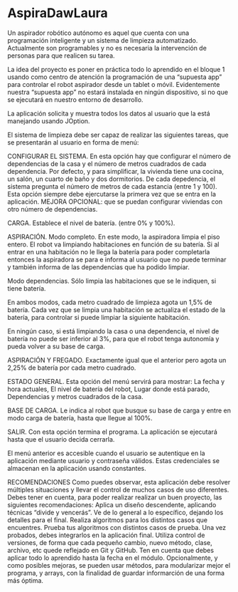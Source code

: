 # AspiraDawLaura
Un aspirador robótico autónomo es aquel que cuenta con una programación inteligente y un sistema de limpieza automatizado. Actualmente son programables y 
no es necesaria la intervención de personas para que realicen su tarea.

La idea del proyecto es poner en práctica todo lo aprendido en el bloque 1 usando como centro de atención la programación de una “supuesta app” para 
controlar el robot aspirador desde un tablet o móvil. Evidentemente nuestra “supuesta app” no estará instalada en ningún dispositivo, si no que se ejecutará 
en nuestro entorno de desarrollo. 

La aplicación solicita y muestra todos los datos al usuario que la está manejando usando JOption.

El sistema de limpieza debe ser capaz de realizar las siguientes tareas, que se presentarán al usuario en forma de menú:

CONFIGURAR EL SISTEMA. 
En esta opción hay que configurar el número de dependencias de la casa y el número de metros cuadrados de cada dependencia. Por 
defecto, y para simplificar, la vivienda tiene una cocina, un salón, un cuarto de baño y dos dormitorios. De cada depedencia, el sistema pregunta el número 
de metros de cada estancia (entre 1 y 100). Esta opción siempre debe ejercutarse la primera vez que se entra en la aplicación. MEJORA OPCIONAL: que se puedan 
configurar viviendas con otro número de dependencias. 

CARGA. 
Establece el nivel de batería. (entre 0% y 100%).

ASPIRACIÓN.
Modo completo. En este modo, la aspiradora limpia el piso entero. El robot va limpiando habitaciones en función de su batería. Si al entrar en una habitación 
no le llega la batería para poder completarla entonces la aspiradora se para e informa al usuario que no puede terminar y también informa de las dependencias 
que ha podido limpiar. 

Modo dependencias. Sólo limpia las habitaciones que se le indiquen, si tiene batería.

En ambos modos, cada metro cuadrado de limpieza agota un 1,5% de batería. Cada vez que se limpia una habitación se actualiza el estado de la batería, para 
controlar si puede limpiar la siguiente habitación.

En ningún caso, si está limpiando la casa o una dependencia, el nivel de batería no puede ser inferior al 3%, para que el robot tenga autonomía y pueda volver 
a su base de carga.

ASPIRACIÓN Y FREGADO. 
Exactamente igual que el anterior pero agota un 2,25% de batería por cada metro cuadrado.

ESTADO GENERAL. 
Esta opción del menú servirá para mostrar:
  La fecha y hora actuales, 
  El nivel de batería del robot,
  Lugar donde está parado,
  Dependencias y metros cuadrados de la casa. 
  
BASE DE CARGA. 
Le indica al robot que busque su base de carga y entre en modo carga de batería, hasta que llegue al 100%.

SALIR. 
Con esta opción termina el programa. La aplicación se ejecutará hasta que el usuario decida cerrarla. 


El menú anterior es accesible cuando el usuario se autentique en la aplicación mediante usuario y contraseña válidos. Estas credenciales se almacenan en la aplicación usando constantes.


RECOMENDACIONES
Como puedes observar, esta aplicación debe resolver múltiples situaciones y llevar el control de muchos casos de uso diferentes. Debes tener en cuenta, para 
poder realizar realizar un buen proyecto, las siguientes recomendaciones: 
  Aplica un diseño descendente, aplicando técnicas “divide y vencerás”. Ve de lo general a lo específico, dejando los detalles para el final.
  Realiza algoritmos para los distintos casos que encuentres.
  Prueba tus algoritmos con distintos casos de prueba.
  Una vez probados, debes integrarlos en la aplicación final. 
  Utiliza control de versiones, de forma que cada pequeño cambio, nuevo método, clase, archivo, etc quede reflejado en Git y GitHub. 
  Ten en cuenta que debes aplicar todo lo aprendido hasta la fecha en el módulo.
  Opcionalmente, y como posibles mejoras, se pueden usar métodos, para modularizar mejor el programa, y arrays, con la finalidad de guardar informarción de una 
  forma más óptima. 
